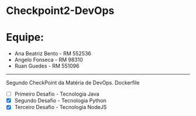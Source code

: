 # Checkpoint2-DevOps
# Equipe:
- Ana Beatriz Bento - RM 552536
- Angelo Fonseca - RM 98310
- Ruan Guedes - RM 551096
---
Segundo CheckPoint da Matéria de DevOps.
Dockerfile
- [ ] Primeiro Desafio - Tecnologia Java
- [x] Segundo Desafio - Tecnologia Python
- [x] Terceiro Desafio - Tecnologia NodeJS
